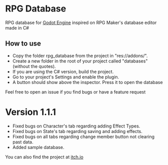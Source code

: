 # RPG Database

RPG database for [Godot Engine](https://godotengine.org) inspired on RPG Maker's database editor made in C#

## How to use

- Copy the folder rpg_database from the project in "res://addons/".
- Create a new folder in the root of your project called "databases" (without the quotes).
- If you are using the C# version, build the project.
- Go to your project's Settings and enable the plugin.
- A button should show above the inspector. Press it to open the database

Feel free to open an issue if you find bugs or have a feature request

# Version 1.1.1
- Fixed bugs on Character's tab regarding adding Effect Types.
- Fixed bugs on State's tab regarding saving and adding effects.
- Fixed bugs on all tabs regarding change member button not clearing past data.
- Added sample database.

You can also find the project at [itch.io](https://sdtv9507.itch.io/godot-rpg-database-manager)
